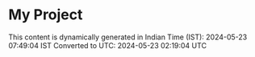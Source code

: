 # My Project

This content is dynamically generated in Indian Time (IST): 2024-05-23 07:49:04 IST
Converted to UTC: 2024-05-23 02:19:04 UTC
